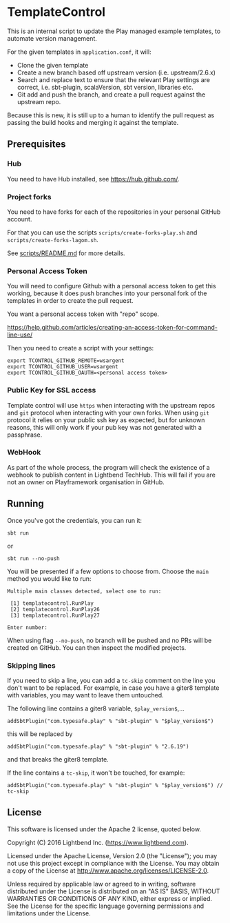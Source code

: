 # TemplateControl

This is an internal script to update the Play managed example templates, to automate version management.

For the given templates in `application.conf`, it will:

* Clone the given template
* Create a new branch based off upstream version (i.e. upstream/2.6.x)
* Search and replace text to ensure that the relevant Play settings are correct, i.e. sbt-plugin, scalaVersion, sbt version, libraries etc.
* Git add and push the branch, and create a pull request against the upstream repo.

Because this is new, it is still up to a human to identify the pull request as passing the build hooks and merging it against the template.

## Prerequisites

### Hub

You need to have Hub installed, see <https://hub.github.com/>.

### Project forks

You need to have forks for each of the repositories in your personal GitHub account.

For that you can use the scripts `scripts/create-forks-play.sh` and `scripts/create-forks-lagom.sh`.

See [scripts/README.md](scripts/README.md) for more details.

### Personal Access Token

You will need to configure Github with a personal access token to get this working, because it does push branches into your personal fork of the templates in order to create the pull request.

You want a personal access token with "repo" scope.

<https://help.github.com/articles/creating-an-access-token-for-command-line-use/>

Then you need to create a script with your settings:

```
export TCONTROL_GITHUB_REMOTE=wsargent
export TCONTROL_GITHUB_USER=wsargent
export TCONTROL_GITHUB_OAUTH=<personal access token>
```

### Public Key for SSL access

Template control will use `https` when interacting with the upstream repos and `git` protocol when interacting with your own forks. When using `git` protocol it relies on your public ssh key as expected, but for unknown reasons, this will only work if your pub key was not generated with a passphrase.

### WebHook

As part of the whole process, the program will check the existence of a webhook to publish content in Lightbend TechHub. This will fail if you are not an owner on Playframework organisation in GitHub.

## Running

Once you've got the credentials, you can run it:

```
sbt run
```

or

```
sbt run --no-push
```

You will be presented if a few options to choose from. Choose the `main` method you would like to run:

```
Multiple main classes detected, select one to run:

 [1] templatecontrol.RunPlay
 [2] templatecontrol.RunPlay26
 [3] templatecontrol.RunPlay27

Enter number:
```


When using flag `--no-push`, no branch will be pushed and no PRs will be created on GitHub. You can then inspect the modified projects.

### Skipping lines

If you need to skip a line, you can add a `tc-skip` comment on the line you don't want to be replaced.
For example, in case you have a giter8 template with variables, you may want to leave them untouched.

The following line contains a giter8 variable, `$play_version$`,...
```
addSbtPlugin("com.typesafe.play" % "sbt-plugin" % "$play_version$")
```
this will be replaced by
```
addSbtPlugin("com.typesafe.play" % "sbt-plugin" % "2.6.19")
```
and that breaks the giter8 template.


If the line contains a `tc-skip`, it won't be touched, for example:
```
addSbtPlugin("com.typesafe.play" % "sbt-plugin" % "$play_version$") // tc-skip
```

## License

This software is licensed under the Apache 2 license, quoted below.

Copyright (C) 2016 Lightbend Inc. (https://www.lightbend.com).

Licensed under the Apache License, Version 2.0 (the "License"); you may not use this project except in compliance with the License. You may obtain a copy of the License at http://www.apache.org/licenses/LICENSE-2.0.

Unless required by applicable law or agreed to in writing, software distributed under the License is distributed on an "AS IS" BASIS, WITHOUT WARRANTIES OR CONDITIONS OF ANY KIND, either express or implied. See the License for the specific language governing permissions and limitations under the License.
